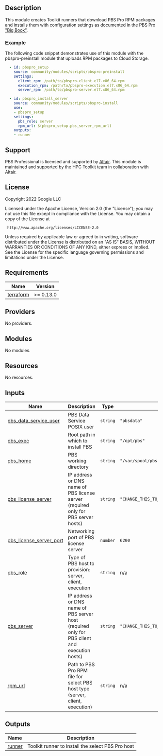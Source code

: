 ## Description

This module creates Toolkit runners that download PBS Pro RPM packages and
installs them with configuration settings as documented in the PBS Pro ["Big
Book"][bigbook].

[bigbook]: https://help.altair.com/2022.1.0/PBS%20Professional/PBS2022.1.pdf

### Example

The following code snippet demonstrates use of this module with the
pbspro-preinstall module that uploads RPM packages to Cloud Storage.

```yaml
  - id: pbspro_setup
    source: community/modules/scripts/pbspro-preinstall
    settings:
      client_rpm: /path/to/pbspro-client.el7.x86_64.rpm
      execution_rpm: /path/to/pbspro-execution.el7.x86_64.rpm
      server_rpm: /path/to/pbspro-server.el7.x86_64.rpm

  - id: pbspro_install_server
    source: community/modules/scripts/pbspro-install
    use:
    - pbspro_setup
    settings:
      pbs_role: server
      rpm_url: $(pbspro_setup.pbs_server_rpm_url)
    outputs:
    - runner
```

## Support

PBS Professional is licensed and supported by [Altair][pbspro]. This module is
maintained and supported by the HPC Toolkit team in collaboration with Altair.

[pbspro]: https://www.altair.com/pbs-professional

## License

<!-- BEGINNING OF PRE-COMMIT-TERRAFORM DOCS HOOK -->
Copyright 2022 Google LLC

Licensed under the Apache License, Version 2.0 (the "License");
you may not use this file except in compliance with the License.
You may obtain a copy of the License at

     http://www.apache.org/licenses/LICENSE-2.0

Unless required by applicable law or agreed to in writing, software
distributed under the License is distributed on an "AS IS" BASIS,
WITHOUT WARRANTIES OR CONDITIONS OF ANY KIND, either express or implied.
See the License for the specific language governing permissions and
limitations under the License.

## Requirements

| Name | Version |
|------|---------|
| <a name="requirement_terraform"></a> [terraform](#requirement\_terraform) | >= 0.13.0 |

## Providers

No providers.

## Modules

No modules.

## Resources

No resources.

## Inputs

| Name | Description | Type | Default | Required |
|------|-------------|------|---------|:--------:|
| <a name="input_pbs_data_service_user"></a> [pbs\_data\_service\_user](#input\_pbs\_data\_service\_user) | PBS Data Service POSIX user | `string` | `"pbsdata"` | no |
| <a name="input_pbs_exec"></a> [pbs\_exec](#input\_pbs\_exec) | Root path in which to install PBS | `string` | `"/opt/pbs"` | no |
| <a name="input_pbs_home"></a> [pbs\_home](#input\_pbs\_home) | PBS working directory | `string` | `"/var/spool/pbs"` | no |
| <a name="input_pbs_license_server"></a> [pbs\_license\_server](#input\_pbs\_license\_server) | IP address or DNS name of PBS license server (required only for PBS server hosts) | `string` | `"CHANGE_THIS_TO_PBS_PRO_LICENSE_SERVER_HOSTNAME"` | no |
| <a name="input_pbs_license_server_port"></a> [pbs\_license\_server\_port](#input\_pbs\_license\_server\_port) | Networking port of PBS license server | `number` | `6200` | no |
| <a name="input_pbs_role"></a> [pbs\_role](#input\_pbs\_role) | Type of PBS host to provision: server, client, execution | `string` | n/a | yes |
| <a name="input_pbs_server"></a> [pbs\_server](#input\_pbs\_server) | IP address or DNS name of PBS server host (required only for PBS client and execution hosts) | `string` | `"CHANGE_THIS_TO_PBS_PRO_SERVER_HOSTNAME"` | no |
| <a name="input_rpm_url"></a> [rpm\_url](#input\_rpm\_url) | Path to PBS Pro RPM file for select PBS host type (server, client, execution) | `string` | n/a | yes |

## Outputs

| Name | Description |
|------|-------------|
| <a name="output_runner"></a> [runner](#output\_runner) | Toolkit runner to install the select PBS Pro host |
<!-- END OF PRE-COMMIT-TERRAFORM DOCS HOOK -->
